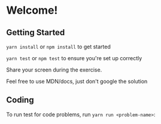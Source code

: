 # Welcome!

## Getting Started

`yarn install` or `npm install` to get started

`yarn test` or `npm test` to ensure you're set up correctly

Share your screen during the exercise.

Feel free to use MDN/docs, just don't google the solution

## Coding

To run test for code problems, run `yarn run <problem-name>`:
